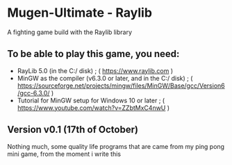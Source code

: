 # Mugen-Ultimate - Raylib

A fighting game build with the Raylib library

## To be able to play this game, you need:
- RayLib 5.0 (in the C:/ disk) ; ( https://www.raylib.com )
- MinGW as the compiler (v6.3.0 or later, and in the C:/ disk) ; ( https://sourceforge.net/projects/mingw/files/MinGW/Base/gcc/Version6/gcc-6.3.0/ )
- Tutorial for MinGW setup for Windows 10 or later ; ( https://www.youtube.com/watch?v=ZZbtMxC4nwU )


## Version v0.1 (17th of October)
  Nothing much, some quality life programs that are came from my ping pong mini game, from the moment i write this
